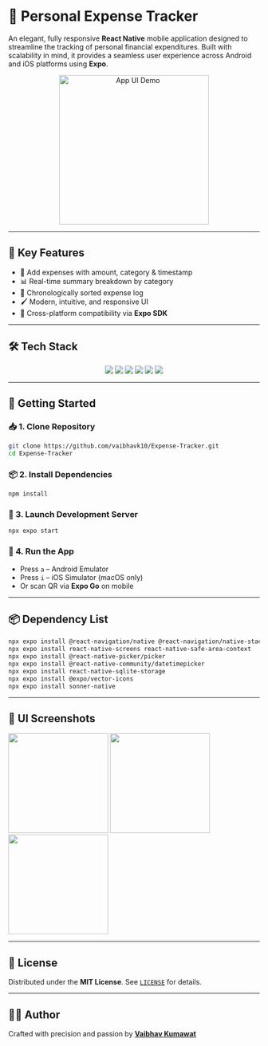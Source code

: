 # 📱 Personal Expense Tracker

An elegant, fully responsive **React Native** mobile application designed to streamline the tracking of personal financial expenditures. Built with scalability in mind, it provides a seamless user experience across Android and iOS platforms using **Expo**.

<p align="center">
  <img src="https://user-images.githubusercontent.com/0000000/expense-tracker-ui.gif" width="300" alt="App UI Demo" />
</p>

---

## 🌟 Key Features

- 💸 Add expenses with amount, category & timestamp  
- 📊 Real-time summary breakdown by category  
- 📆 Chronologically sorted expense log  
- 🖌️ Modern, intuitive, and responsive UI  
- 📱 Cross-platform compatibility via **Expo SDK**

---

## 🛠️ Tech Stack

<p align="center">
  <img src="https://img.shields.io/badge/React_Native-20232A?style=for-the-badge&logo=react&logoColor=61DAFB" />
  <img src="https://img.shields.io/badge/TypeScript-3178C6?style=for-the-badge&logo=typescript&logoColor=white" />
  <img src="https://img.shields.io/badge/Expo-1B1F23?style=for-the-badge&logo=expo&logoColor=white" />
  <img src="https://img.shields.io/badge/SQLite-003B57?style=for-the-badge&logo=sqlite&logoColor=white" />
  <img src="https://img.shields.io/badge/React_Navigation-000000?style=for-the-badge&logo=react&logoColor=white" />
  <img src="https://img.shields.io/badge/Vector_Icons-E10098?style=for-the-badge&logo=expo&logoColor=white" />
</p>

---

## 🚀 Getting Started

### 📥 1. Clone Repository

```bash
git clone https://github.com/vaibhavk10/Expense-Tracker.git
cd Expense-Tracker
```

### 📦 2. Install Dependencies

```bash
npm install
```

### 🔧 3. Launch Development Server

```bash
npx expo start
```

### 📱 4. Run the App

- Press `a` – Android Emulator  
- Press `i` – iOS Simulator (macOS only)  
- Or scan QR via **Expo Go** on mobile

---

## 📦 Dependency List

```bash
npx expo install @react-navigation/native @react-navigation/native-stack
npx expo install react-native-screens react-native-safe-area-context
npx expo install @react-native-picker/picker
npx expo install @react-native-community/datetimepicker
npx expo install react-native-sqlite-storage
npx expo install @expo/vector-icons
npx expo install sonner-native
```

---

## 📸 UI Screenshots

<p float="left">
  <img src="https://user-images.githubusercontent.com/0000000/expense-tracker-screen1.png" width="200"/>
  <img src="https://user-images.githubusercontent.com/0000000/expense-tracker-screen2.png" width="200"/>
  <img src="https://user-images.githubusercontent.com/0000000/expense-tracker-screen3.png" width="200"/>
</p>

---

## 📜 License

Distributed under the **MIT License**. See [`LICENSE`](LICENSE) for details.

---

## 👨‍💻 Author

Crafted with precision and passion by [**Vaibhav Kumawat**](https://github.com/vaibhavk10)
